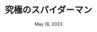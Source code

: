 ---
layout: nds
title: 究極のスパイダーマン
ogtitle: "Ultimate Spider-Man"
categories:
 - approved
 - nds
 - universal
 - safe
tags:
- spiderman
date: May 16, 2023
publisher: Activision
gid: ultimate-spiderman
alt: true
edition: jp
permalink: /games/ultimate-spiderman/jp/play/details
---
